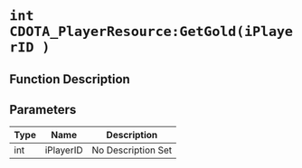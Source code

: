 # `int CDOTA_PlayerResource:GetGold(iPlayerID )`
## Function Description

## Parameters
Type|Name|Description
--|--|--
int|iPlayerID|No Description Set
